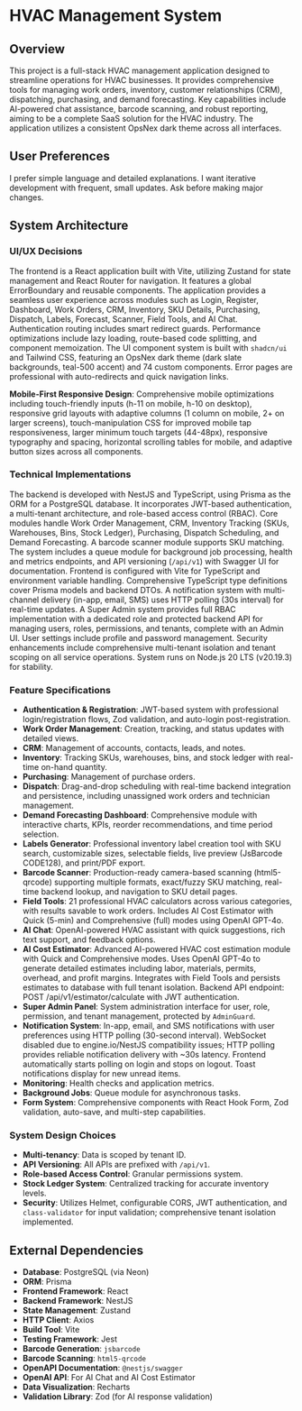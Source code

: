 # HVAC Management System

## Overview
This project is a full-stack HVAC management application designed to streamline operations for HVAC businesses. It provides comprehensive tools for managing work orders, inventory, customer relationships (CRM), dispatching, purchasing, and demand forecasting. Key capabilities include AI-powered chat assistance, barcode scanning, and robust reporting, aiming to be a complete SaaS solution for the HVAC industry. The application utilizes a consistent OpsNex dark theme across all interfaces.

## User Preferences
I prefer simple language and detailed explanations. I want iterative development with frequent, small updates. Ask before making major changes.

## System Architecture

### UI/UX Decisions
The frontend is a React application built with Vite, utilizing Zustand for state management and React Router for navigation. It features a global ErrorBoundary and reusable components. The application provides a seamless user experience across modules such as Login, Register, Dashboard, Work Orders, CRM, Inventory, SKU Details, Purchasing, Dispatch, Labels, Forecast, Scanner, Field Tools, and AI Chat. Authentication routing includes smart redirect guards. Performance optimizations include lazy loading, route-based code splitting, and component memoization. The UI component system is built with `shadcn/ui` and Tailwind CSS, featuring an OpsNex dark theme (dark slate backgrounds, teal-500 accent) and 74 custom components. Error pages are professional with auto-redirects and quick navigation links.

**Mobile-First Responsive Design**: Comprehensive mobile optimizations including touch-friendly inputs (h-11 on mobile, h-10 on desktop), responsive grid layouts with adaptive columns (1 column on mobile, 2+ on larger screens), touch-manipulation CSS for improved mobile tap responsiveness, larger minimum touch targets (44-48px), responsive typography and spacing, horizontal scrolling tables for mobile, and adaptive button sizes across all components.

### Technical Implementations
The backend is developed with NestJS and TypeScript, using Prisma as the ORM for a PostgreSQL database. It incorporates JWT-based authentication, a multi-tenant architecture, and role-based access control (RBAC). Core modules handle Work Order Management, CRM, Inventory Tracking (SKUs, Warehouses, Bins, Stock Ledger), Purchasing, Dispatch Scheduling, and Demand Forecasting. A barcode scanner module supports SKU matching. The system includes a queue module for background job processing, health and metrics endpoints, and API versioning (`/api/v1`) with Swagger UI for documentation. Frontend is configured with Vite for TypeScript and environment variable handling. Comprehensive TypeScript type definitions cover Prisma models and backend DTOs. A notification system with multi-channel delivery (in-app, email, SMS) uses HTTP polling (30s interval) for real-time updates. A Super Admin system provides full RBAC implementation with a dedicated role and protected backend API for managing users, roles, permissions, and tenants, complete with an Admin UI. User settings include profile and password management. Security enhancements include comprehensive multi-tenant isolation and tenant scoping on all service operations. System runs on Node.js 20 LTS (v20.19.3) for stability.

### Feature Specifications
- **Authentication & Registration**: JWT-based system with professional login/registration flows, Zod validation, and auto-login post-registration.
- **Work Order Management**: Creation, tracking, and status updates with detailed views.
- **CRM**: Management of accounts, contacts, leads, and notes.
- **Inventory**: Tracking SKUs, warehouses, bins, and stock ledger with real-time on-hand quantity.
- **Purchasing**: Management of purchase orders.
- **Dispatch**: Drag-and-drop scheduling with real-time backend integration and persistence, including unassigned work orders and technician management.
- **Demand Forecasting Dashboard**: Comprehensive module with interactive charts, KPIs, reorder recommendations, and time period selection.
- **Labels Generator**: Professional inventory label creation tool with SKU search, customizable sizes, selectable fields, live preview (JsBarcode CODE128), and print/PDF export.
- **Barcode Scanner**: Production-ready camera-based scanning (html5-qrcode) supporting multiple formats, exact/fuzzy SKU matching, real-time backend lookup, and navigation to SKU detail pages.
- **Field Tools**: 21 professional HVAC calculators across various categories, with results savable to work orders. Includes AI Cost Estimator with Quick (5-min) and Comprehensive (full) modes using OpenAI GPT-4o.
- **AI Chat**: OpenAI-powered HVAC assistant with quick suggestions, rich text support, and feedback options.
- **AI Cost Estimator**: Advanced AI-powered HVAC cost estimation module with Quick and Comprehensive modes. Uses OpenAI GPT-4o to generate detailed estimates including labor, materials, permits, overhead, and profit margins. Integrates with Field Tools and persists estimates to database with full tenant isolation. Backend API endpoint: POST /api/v1/estimator/calculate with JWT authentication.
- **Super Admin Panel**: System administration interface for user, role, permission, and tenant management, protected by `AdminGuard`.
- **Notification System**: In-app, email, and SMS notifications with user preferences using HTTP polling (30-second interval). WebSocket disabled due to engine.io/NestJS compatibility issues; HTTP polling provides reliable notification delivery with ~30s latency. Frontend automatically starts polling on login and stops on logout. Toast notifications display for new unread items.
- **Monitoring**: Health checks and application metrics.
- **Background Jobs**: Queue module for asynchronous tasks.
- **Form System**: Comprehensive components with React Hook Form, Zod validation, auto-save, and multi-step capabilities.

### System Design Choices
- **Multi-tenancy**: Data is scoped by tenant ID.
- **API Versioning**: All APIs are prefixed with `/api/v1`.
- **Role-based Access Control**: Granular permissions system.
- **Stock Ledger System**: Centralized tracking for accurate inventory levels.
- **Security**: Utilizes Helmet, configurable CORS, JWT authentication, and `class-validator` for input validation; comprehensive tenant isolation implemented.

## External Dependencies

- **Database**: PostgreSQL (via Neon)
- **ORM**: Prisma
- **Frontend Framework**: React
- **Backend Framework**: NestJS
- **State Management**: Zustand
- **HTTP Client**: Axios
- **Build Tool**: Vite
- **Testing Framework**: Jest
- **Barcode Generation**: `jsbarcode`
- **Barcode Scanning**: `html5-qrcode`
- **OpenAPI Documentation**: `@nestjs/swagger`
- **OpenAI API**: For AI Chat and AI Cost Estimator
- **Data Visualization**: Recharts
- **Validation Library**: Zod (for AI response validation)